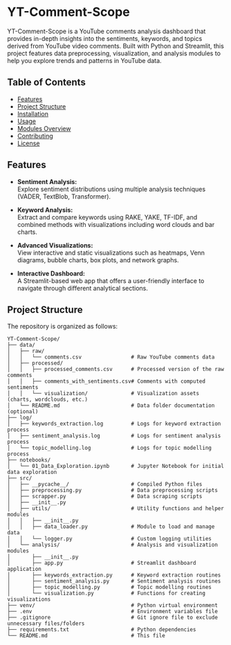 # YT-Comment-Scope

YT-Comment-Scope is a YouTube comments analysis dashboard that provides in-depth insights into the sentiments, keywords, and topics derived from YouTube video comments. Built with Python and Streamlit, this project features data preprocessing, visualization, and analysis modules to help you explore trends and patterns in YouTube data.

## Table of Contents

- [Features](#features)
- [Project Structure](#project-structure)
- [Installation](#installation)
- [Usage](#usage)
- [Modules Overview](#modules-overview)
- [Contributing](#contributing)
- [License](#license)

## Features

- **Sentiment Analysis:**  
  Explore sentiment distributions using multiple analysis techniques (VADER, TextBlob, Transformer).

- **Keyword Analysis:**  
  Extract and compare keywords using RAKE, YAKE, TF-IDF, and combined methods with visualizations including word clouds and bar charts.

- **Advanced Visualizations:**  
  View interactive and static visualizations such as heatmaps, Venn diagrams, bubble charts, box plots, and network graphs.

- **Interactive Dashboard:**  
  A Streamlit-based web app that offers a user-friendly interface to navigate through different analytical sections.

## Project Structure

The repository is organized as follows:

```plaintext
YT-Comment-Scope/
├── data/
│   ├── raw/
│   │   └── comments.csv                # Raw YouTube comments data
│   ├── processed/
│   │   ├── processed_comments.csv      # Processed version of the raw comments
│   │   ├── comments_with_sentiments.csv# Comments with computed sentiments
│   │   └── visualization/              # Visualization assets (charts, wordclouds, etc.)
│   └── README.md                       # Data folder documentation (optional)
├── log/
│   ├── keywords_extraction.log         # Logs for keyword extraction process
│   ├── sentiment_analysis.log          # Logs for sentiment analysis process
│   └── topic_modelling.log             # Logs for topic modelling process
├── notebooks/
│   └── 01_Data_Exploration.ipynb       # Jupyter Notebook for initial data exploration
├── src/
│   ├── __pycache__/                    # Compiled Python files
│   ├── preprocessing.py                # Data preprocessing scripts
│   ├── scrapper.py                     # Data scraping scripts
│   ├── __init__.py
│   ├── utils/                          # Utility functions and helper modules
│   │   ├── __init__.py
│   │   ├── data_loader.py              # Module to load and manage data
│   │   └── logger.py                   # Custom logging utilities
│   └── analysis/                       # Analysis and visualization modules
│       ├── __init__.py
│       ├── app.py                      # Streamlit dashboard application
│       ├── keywords_extraction.py      # Keyword extraction routines
│       ├── sentiment_analysis.py       # Sentiment analysis routines
│       ├── topic_modelling.py          # Topic modelling routines
│       └── visualization.py            # Functions for creating visualizations
├── venv/                               # Python virtual environment
├── .env                                # Environment variables file
├── .gitignore                          # Git ignore file to exclude unnecessary files/folders
├── requirements.txt                    # Python dependencies
└── README.md                           # This file
